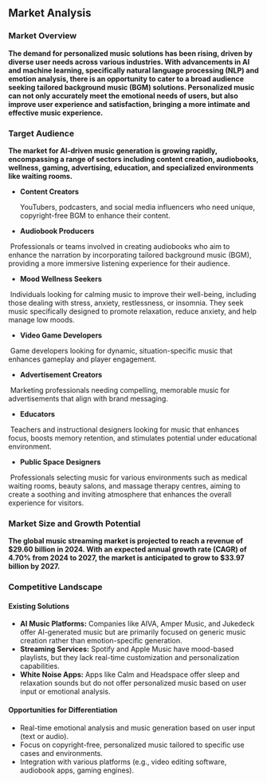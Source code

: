 ## Market Analysis

### Market Overview

**The demand for personalized music solutions has been rising, driven by diverse user needs across various industries. With advancements in AI and machine learning, specifically natural language processing (NLP) and emotion analysis, there is an opportunity to cater to a broad audience seeking tailored background music (BGM) solutions. Personalized music can not only accurately meet the emotional needs of users, but also improve user experience and satisfaction, bringing a more intimate and effective music experience.**

### Target Audience

**The market for AI-driven music generation is growing rapidly, encompassing a range of sectors including content creation, audiobooks, wellness, gaming, advertising, education, and specialized environments like waiting rooms.**

- **Content Creators**

  YouTubers, podcasters, and social media influencers who need unique, copyright-free BGM to enhance their content.

- **Audiobook Producers**

​		Professionals or teams involved in creating audiobooks who aim to enhance the narration by incorporating tailored  background music (BGM), providing a more immersive listening experience for their audience.

- **Mood Wellness Seekers**

​		Individuals looking for calming music to improve their well-being, including those dealing with stress, anxiety, restlessness, or insomnia. They seek music specifically designed to promote relaxation, reduce anxiety, and help manage low moods.

- **Video Game Developers**

​		Game developers looking for dynamic, situation-specific music that enhances gameplay and player engagement.

- **Advertisement Creators**

​		Marketing professionals needing compelling, memorable music for advertisements that align with brand messaging.

- **Educators**

​		Teachers and instructional designers looking for music that enhances focus, boosts memory retention, and stimulates potential under educational environment.	

- **Public Space Designers**

​		Professionals selecting music for various environments such as medical waiting rooms, beauty salons, and massage therapy centres, aiming to create a soothing and inviting atmosphere that enhances the overall experience for visitors.

### Market Size and Growth Potential

**The global music streaming market is projected to reach a revenue of $29.60 billion in 2024. With an expected annual growth rate (CAGR) of 4.70% from 2024 to 2027, the market is anticipated to grow to $33.97 billion by 2027.**

### Competitive Landscape

#### Existing Solutions

- **AI Music Platforms:** Companies like AIVA, Amper Music, and Jukedeck offer AI-generated music but are primarily focused on generic music creation rather than emotion-specific generation.
- **Streaming Services:** Spotify and Apple Music have mood-based playlists, but they lack real-time customization and personalization capabilities.
- **White Noise Apps:** Apps like Calm and Headspace offer sleep and relaxation sounds but do not offer personalized music based on user input or emotional analysis.

#### Opportunities for Differentiation

- Real-time emotional analysis and music generation based on user input (text or audio).
- Focus on copyright-free, personalized music tailored to specific use cases and environments.
- Integration with various platforms (e.g., video editing software, audiobook apps, gaming engines).